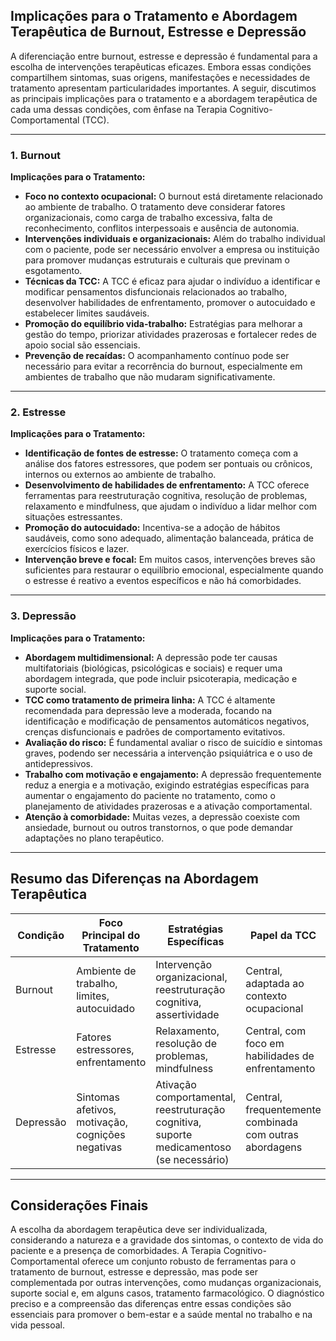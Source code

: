 
## Implicações para o Tratamento e Abordagem Terapêutica de Burnout, Estresse e Depressão

A diferenciação entre burnout, estresse e depressão é fundamental para a escolha de intervenções terapêuticas eficazes. Embora essas condições compartilhem sintomas, suas origens, manifestações e necessidades de tratamento apresentam particularidades importantes. A seguir, discutimos as principais implicações para o tratamento e a abordagem terapêutica de cada uma dessas condições, com ênfase na Terapia Cognitivo-Comportamental (TCC).

---

### 1. **Burnout**

**Implicações para o Tratamento:**

- **Foco no contexto ocupacional:** O burnout está diretamente relacionado ao ambiente de trabalho. O tratamento deve considerar fatores organizacionais, como carga de trabalho excessiva, falta de reconhecimento, conflitos interpessoais e ausência de autonomia.
- **Intervenções individuais e organizacionais:** Além do trabalho individual com o paciente, pode ser necessário envolver a empresa ou instituição para promover mudanças estruturais e culturais que previnam o esgotamento.
- **Técnicas da TCC:** A TCC é eficaz para ajudar o indivíduo a identificar e modificar pensamentos disfuncionais relacionados ao trabalho, desenvolver habilidades de enfrentamento, promover o autocuidado e estabelecer limites saudáveis.
- **Promoção do equilíbrio vida-trabalho:** Estratégias para melhorar a gestão do tempo, priorizar atividades prazerosas e fortalecer redes de apoio social são essenciais.
- **Prevenção de recaídas:** O acompanhamento contínuo pode ser necessário para evitar a recorrência do burnout, especialmente em ambientes de trabalho que não mudaram significativamente.

---

### 2. **Estresse**

**Implicações para o Tratamento:**

- **Identificação de fontes de estresse:** O tratamento começa com a análise dos fatores estressores, que podem ser pontuais ou crônicos, internos ou externos ao ambiente de trabalho.
- **Desenvolvimento de habilidades de enfrentamento:** A TCC oferece ferramentas para reestruturação cognitiva, resolução de problemas, relaxamento e mindfulness, que ajudam o indivíduo a lidar melhor com situações estressantes.
- **Promoção do autocuidado:** Incentiva-se a adoção de hábitos saudáveis, como sono adequado, alimentação balanceada, prática de exercícios físicos e lazer.
- **Intervenção breve e focal:** Em muitos casos, intervenções breves são suficientes para restaurar o equilíbrio emocional, especialmente quando o estresse é reativo a eventos específicos e não há comorbidades.

---

### 3. **Depressão**

**Implicações para o Tratamento:**

- **Abordagem multidimensional:** A depressão pode ter causas multifatoriais (biológicas, psicológicas e sociais) e requer uma abordagem integrada, que pode incluir psicoterapia, medicação e suporte social.
- **TCC como tratamento de primeira linha:** A TCC é altamente recomendada para depressão leve a moderada, focando na identificação e modificação de pensamentos automáticos negativos, crenças disfuncionais e padrões de comportamento evitativos.
- **Avaliação do risco:** É fundamental avaliar o risco de suicídio e sintomas graves, podendo ser necessária a intervenção psiquiátrica e o uso de antidepressivos.
- **Trabalho com motivação e engajamento:** A depressão frequentemente reduz a energia e a motivação, exigindo estratégias específicas para aumentar o engajamento do paciente no tratamento, como o planejamento de atividades prazerosas e a ativação comportamental.
- **Atenção à comorbidade:** Muitas vezes, a depressão coexiste com ansiedade, burnout ou outros transtornos, o que pode demandar adaptações no plano terapêutico.

---

## **Resumo das Diferenças na Abordagem Terapêutica**

| Condição   | Foco Principal do Tratamento | Estratégias Específicas | Papel da TCC |
|------------|-----------------------------|-------------------------|--------------|
| Burnout    | Ambiente de trabalho, limites, autocuidado | Intervenção organizacional, reestruturação cognitiva, assertividade | Central, adaptada ao contexto ocupacional |
| Estresse   | Fatores estressores, enfrentamento | Relaxamento, resolução de problemas, mindfulness | Central, com foco em habilidades de enfrentamento |
| Depressão  | Sintomas afetivos, motivação, cognições negativas | Ativação comportamental, reestruturação cognitiva, suporte medicamentoso (se necessário) | Central, frequentemente combinada com outras abordagens |

---

## **Considerações Finais**

A escolha da abordagem terapêutica deve ser individualizada, considerando a natureza e a gravidade dos sintomas, o contexto de vida do paciente e a presença de comorbidades. A Terapia Cognitivo-Comportamental oferece um conjunto robusto de ferramentas para o tratamento de burnout, estresse e depressão, mas pode ser complementada por outras intervenções, como mudanças organizacionais, suporte social e, em alguns casos, tratamento farmacológico. O diagnóstico preciso e a compreensão das diferenças entre essas condições são essenciais para promover o bem-estar e a saúde mental no trabalho e na vida pessoal.
```
